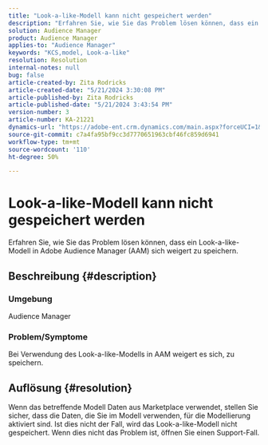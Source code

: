 ```yaml
---
title: "Look-a-like-Modell kann nicht gespeichert werden"
description: "Erfahren Sie, wie Sie das Problem lösen können, dass ein Look-a-like-Modell in Adobe Audience Manager (AAM) sich weigert zu speichern."
solution: Audience Manager
product: Audience Manager
applies-to: "Audience Manager"
keywords: "KCS,model, Look-a-like"
resolution: Resolution
internal-notes: null
bug: false
article-created-by: Zita Rodricks
article-created-date: "5/21/2024 3:30:08 PM"
article-published-by: Zita Rodricks
article-published-date: "5/21/2024 3:43:54 PM"
version-number: 3
article-number: KA-21221
dynamics-url: "https://adobe-ent.crm.dynamics.com/main.aspx?forceUCI=1&pagetype=entityrecord&etn=knowledgearticle&id=4b160101-8717-ef11-9f89-6045bd06eea5"
source-git-commit: c7a4fa95bf9cc3d7770651963cbf46fc859d6941
workflow-type: tm+mt
source-wordcount: '110'
ht-degree: 50%

---
```


# Look-a-like-Modell kann nicht gespeichert werden


Erfahren Sie, wie Sie das Problem lösen können, dass ein Look-a-like-Modell in Adobe Audience Manager (AAM) sich weigert zu speichern.

## Beschreibung {#description}


### Umgebung

Audience Manager

### <b>Problem/Symptome</b>

Bei Verwendung des Look-a-like-Modells in AAM weigert es sich, zu speichern.


## Auflösung {#resolution}


Wenn das betreffende Modell Daten aus Marketplace verwendet, stellen Sie sicher, dass die Daten, die Sie im Modell verwenden, für die Modellierung aktiviert sind. Ist dies nicht der Fall, wird das Look-a-like-Modell nicht gespeichert. Wenn dies nicht das Problem ist, öffnen Sie einen Support-Fall.
